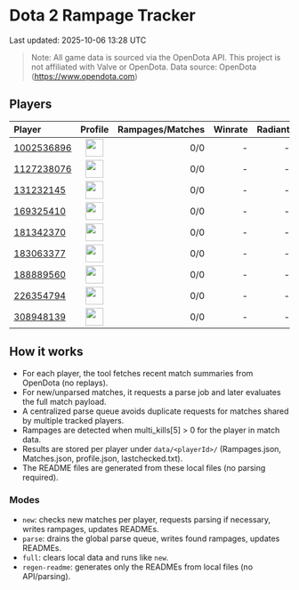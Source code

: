# Dota 2 Rampage Tracker
Last updated: 2025-10-06 13:28 UTC

> Note: All game data is sourced via the OpenDota API. This project is not affiliated with Valve or OpenDota.
> Data source: OpenDota (https://www.opendota.com)

## Players

| Player | Profile | Rampages/Matches | Winrate | Radiant | Dire | Rampages |
|:-------|:-------:|------------------:|--------:|--------:|-----:|:---------|
| [1002536896](Players/1002536896/README.md) | <img src="https://www.opendota.com/assets/images/dota2/rpg/portraits/default.png" width="32" height="32"/> | 0/0 | - | - | - | [View](Players/1002536896/Rampages.md) |
| [1127238076](Players/1127238076/README.md) | <img src="https://www.opendota.com/assets/images/dota2/rpg/portraits/default.png" width="32" height="32"/> | 0/0 | - | - | - | [View](Players/1127238076/Rampages.md) |
| [131232145](Players/131232145/README.md) | <img src="https://www.opendota.com/assets/images/dota2/rpg/portraits/default.png" width="32" height="32"/> | 0/0 | - | - | - | [View](Players/131232145/Rampages.md) |
| [169325410](Players/169325410/README.md) | <img src="https://www.opendota.com/assets/images/dota2/rpg/portraits/default.png" width="32" height="32"/> | 0/0 | - | - | - | [View](Players/169325410/Rampages.md) |
| [181342370](Players/181342370/README.md) | <img src="https://www.opendota.com/assets/images/dota2/rpg/portraits/default.png" width="32" height="32"/> | 0/0 | - | - | - | [View](Players/181342370/Rampages.md) |
| [183063377](Players/183063377/README.md) | <img src="https://www.opendota.com/assets/images/dota2/rpg/portraits/default.png" width="32" height="32"/> | 0/0 | - | - | - | [View](Players/183063377/Rampages.md) |
| [188889560](Players/188889560/README.md) | <img src="https://www.opendota.com/assets/images/dota2/rpg/portraits/default.png" width="32" height="32"/> | 0/0 | - | - | - | [View](Players/188889560/Rampages.md) |
| [226354794](Players/226354794/README.md) | <img src="https://www.opendota.com/assets/images/dota2/rpg/portraits/default.png" width="32" height="32"/> | 0/0 | - | - | - | [View](Players/226354794/Rampages.md) |
| [308948139](Players/308948139/README.md) | <img src="https://www.opendota.com/assets/images/dota2/rpg/portraits/default.png" width="32" height="32"/> | 0/0 | - | - | - | [View](Players/308948139/Rampages.md) |

## How it works

- For each player, the tool fetches recent match summaries from OpenDota (no replays).
- For new/unparsed matches, it requests a parse job and later evaluates the full match payload.
- A centralized parse queue avoids duplicate requests for matches shared by multiple tracked players.
- Rampages are detected when multi_kills[5] > 0 for the player in match data.
- Results are stored per player under `data/<playerId>/` (Rampages.json, Matches.json, profile.json, lastchecked.txt).
- The README files are generated from these local files (no parsing required). 

### Modes
- `new`: checks new matches per player, requests parsing if necessary, writes rampages, updates READMEs.
- `parse`: drains the global parse queue, writes found rampages, updates READMEs.
- `full`: clears local data and runs like `new`.
- `regen-readme`: generates only the READMEs from local files (no API/parsing).
